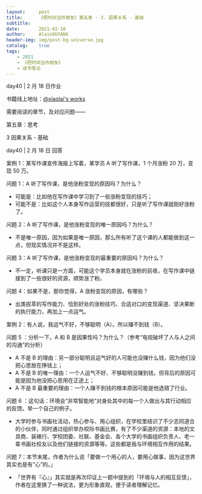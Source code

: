 ```yaml
---
layout:     post
title:      《把时间当作朋友》第五章 - 3. 因果关系 - 基础
subtitle:   
date:       2021-02-18
author:     AlainOUYANG
header-img: img/post-bg-universe.jpg
catalog:    true
tags:
    - 2021
    - 《把时间当作朋友》
    - 读书笔记
---
```


<!-- # 《把时间当作朋友》第五章 - 3. 因果关系 - 基础 -->

day40 \| 2 月 18 日作业

书籍线上地址：[@xiaolai's works](http://lixiaolai.com/#/befriending-time/)

需要阅读的章节，及对应问题——

第五章：思考

3 因果关系 - 基础

day40 \| 2 月 18 日 回答

案例 1：某写作课宣传海报上写着，某学员 A 听了写作课，1 个月涨粉 20 万，变现 50 万。

问题 1：A 听了写作课，是他涨粉变现的原因吗？为什么？

- 可能是：比如他在写作课中学习到了一些涨粉变现的技巧；
- 可能不是：比如这个人本身写作运营的技都很好，只是听了写作课就刚好涨粉了。

问题 2：A 听了写作课，是他涨粉变现的唯一原因吗？为什么？

- 不是唯一原因，因为如果是唯一原因，那么所有听了这个课的人都能做到这一点，但现实情况并不是这样。

问题 3：A 听了写作课，是他涨粉变现的最重要的原因吗？为什么？

- 不一定，听课只是一方面，可能这个学员本身就在涨粉的前夜，在写作课中链接到了一些很好的资源，顺势涨了粉。

问题 4：如果不是，那你觉得，A 涨粉变现的原因，有哪些？

- 出类拔萃的写作能力、恰到好处的涨粉技巧、合适对口的变现渠道、坚决果断的执行能力，再加上一点运气。

案例 2：有人说，我运气不好，不够聪明（A）。所以赚不到钱（B）。

问题 5 ：分析一下，A 和 B 是因果性吗？为什么？（参考“电视破坏了人与人之间的沟通”的分析）

- A 不是 B 的理由：另一部分聪明且运气好的人可能也没赚什么钱，因为他们没把心思放在挣钱上；
- A 不是 B 的唯一理由：一个人运气不好、不够聪明没赚到钱，但背后的原因可能是因为他没把心思用在正途上；
- A 不是 B 最重要的理由：一个人赚不到钱的根本原因可能是他选错了行业。

问题 6 ：这句话：环境会“非常智能地”对身处其中的每一个人做出与其行动相应的反馈。举一个自己的例子。

- 大学时参与书画社活动，热心参与、用心组织，在学校里结识了不少志同道合的小伙伴，同时通过组织举办校际书画比赛，有了不少渠道的资源：本地的文具商、装裱行、学校团委、社联、基金会、各个大学的书画组织负责人、老一辈书画社校友以及他们链接的资源等等。这些都是我与环境相互作用的结果。

问题 7：本节末尾，作者为什么说「要做一个用心的人，要用心做事，因为这世界其实也是有“心”的。」

- 「世界有『心』」其实就是再次印证上一题中提到的「环境与人的相互反馈」，作者在这里换了一种说法，更为形象直观，便于读者理解记忆。
